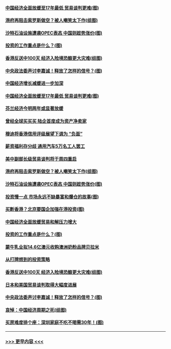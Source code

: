 #### [中国经济全面放缓至17年最低 贸易谈判更难(图)](../pages/p5/907648.md?t=09171922) 
#### [港府再阻击索罗斯做空？被人嘲笑太下作(组图)](../pages/p5/907637.md?t=09171922) 
#### [沙特石油设施遭袭OPEC表态 中国则趁势涨价(图)](../pages/p5/907570.md?t=09171922) 
#### [投资的工作重点是什么？(图)](../pages/p5/907561.md?t=09171922) 
#### [香港反送中100天 经济入险境恐酿更大灾难(组图)](../pages/p5/907533.md?t=09171922) 
#### [中央政法委声讨李嘉诚！释放了怎样的信号？(图)](../pages/p5/907522.md?t=09171922) 
#### [中国经济增长减缓进一步加深](../pages/p5/907649.md?t=09171922) 
#### [中国经济全面放缓至17年最低 贸易谈判更难(图)](../pages/p5/907648.md?t=09171922) 
#### [芬兰经济今明两年或显著放缓](../pages/p5/907643.md?t=09171922) 
#### [曾经全球买买买 陆企首度成为资产净卖家](../pages/p5/907641.md?t=09171922) 
#### [穆迪将香港信用评级展望下调为 “负面”](../pages/p5/907640.md?t=09171922) 
#### [薪资福利存分歧 通用汽车5万名工人罢工](../pages/p5/907639.md?t=09171922) 
#### [美中副部长级贸易谈判将于周四重启](../pages/p5/907638.md?t=09171922) 
#### [港府再阻击索罗斯做空？被人嘲笑太下作(组图)](../pages/p5/907637.md?t=09171922) 
#### [沙特石油设施遭袭OPEC表态 中国则趁势涨价(图)](../pages/p5/907570.md?t=09171922) 
#### [投资慢一点 市场永远不缺暴富和爆仓的故事(图)](../pages/p5/907564.md?t=09171922) 
#### [买断香港？北京要国企加强在港投资(图)](../pages/p5/907582.md?t=09171922) 
#### [中国经济全面放缓贸易和解压力增大](../pages/p5/907579.md?t=09171922) 
#### [投资的工作重点是什么？(图)](../pages/p5/907561.md?t=09171922) 
#### [蒙牛乳业拟14.6亿澳元收购澳洲奶粉品牌贝拉米](../pages/p5/907571.md?t=09171922) 
#### [从打牌想到的投资策略](../pages/p5/907563.md?t=09171922) 
#### [香港反送中100天 经济入险境恐酿更大灾难(组图)](../pages/p5/907533.md?t=09171922) 
#### [日本和美国贸易谈判取得大幅度进展](../pages/p5/907527.md?t=09171922) 
#### [中央政法委声讨李嘉诚！释放了怎样的信号？(图)](../pages/p5/907522.md?t=09171922) 
#### [哀悼：中国经济周期之死(组图)](../pages/p5/907455.md?t=09171922) 
#### [买房难度排个座：深圳家庭不吃不喝需30年！(图)](../pages/p5/907463.md?t=09171922) 

----
#### [ >>> 更早内容 <<< ](../indexes/p5-earlier.md)
